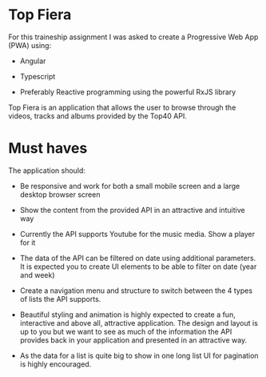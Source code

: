 # Top Fiera

For this traineship assignment I was asked to create a Progressive Web App (PWA) using:

- Angular

- Typescript

- Preferably Reactive programming using the powerful RxJS library

Top Fiera is an application that allows the user to browse through the videos, tracks and albums provided by the Top40 API.

# Must haves

The application should:

- Be responsive and work for both a small mobile screen and a large desktop browser screen

- Show the content from the provided API in an attractive and intuitive way
 
- Currently the API supports Youtube for the music media. Show a player for it
 
- The data of the API can be filtered on date using additional parameters. It is expected you to create UI elements to be able to filter on date (year and week)
 
- Create a navigation menu and structure to switch between the 4 types of lists the API supports. 
 
- Beautiful styling and animation is highly expected to create a fun, interactive and above all, attractive application. The design and layout is up to you but we     want to see as much of the information the API provides back in your application and presented in an attractive way.  
 
- As the data for a list is quite big to show in one long list UI for pagination is highly encouraged.

